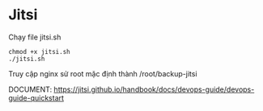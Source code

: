 # Jitsi

Chạy file jitsi.sh

    chmod +x jitsi.sh
    ./jitsi.sh

Truy cập nginx sử root mặc định thành /root/backup-jitsi

DOCUMENT: https://jitsi.github.io/handbook/docs/devops-guide/devops-guide-quickstart
